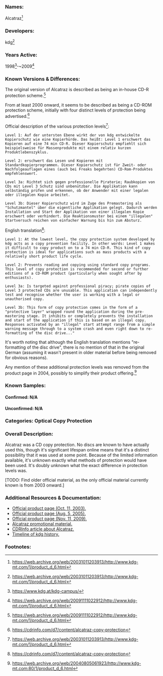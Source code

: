### Names: 

Alcatraz[^1]

### Developers:

kdg[^1]

### Years Active: 

1998[^2]-~2009[^3]

### Known Versions & Differences: 

The original version of Alcatraz is described as being an in-house CD-R protection scheme.[^3]

From at least 2000 onward, it seems to be described as being a CD-ROM protection scheme, initially with four distinct levels of protection being advertised.[^4]

Official description of the various protection levels[^1]:
```
Level 1: Auf der untersten Ebene wirkt der von kdg entwickelte Kopierschutz wie eine Kopierhürde. Das heißt: Level 1 erschwert das Kopieren auf eine 74 min CD-R. Dieser Kopierschutz empfiehlt sich beispielsweise für Massenprodukte mit einem relativ kurzen Produktlebenszyklus.

Level 2: erschwert das Lesen und Kopieren mit Standardkopierprogrammen. Dieser Kopierschutz ist für Zweit- oder Nachfolgeauflagen eines (auch bei Freaks begehrten) CD-Rom-Produktes empfehlenswert.

Level 3a: Richtet sich gegen professionelle Piraterie; Raubkopien von CDs mit Level 3 Schutz sind unbenützbar. Die Applikation kann selbständig prüfen und erkennen, ob der Anwender mit einer legalen oder illegalen Kopie arbeitet.

Level 3b: Dieser Kopierschutz wird im Zuge des Premastering als "Schutzmantel" über die eigentliche Applikation gelegt. Dadurch werden Installation und Start der Applikation von einer illegalen Kopie erschwert oder verhindert. Die Reaktionsmuster bei einem "illegalen" Startversuch reichen von einfacher Warnung bis hin zum Absturz.
```

English translation[^4]:
```
Level 1: At the lowest level, the copy protection system developed by kdg acts as a copy prevention facility. In other words: Level 1 makes it difficult to copy product on to a 74 min CD-R. This kind of copy protection is ideal for applications such as mass products with a relatively short product life cycle.

Level 2: Prevents reading and copying using standard copy programs. This level of copy protection is recommended for second or further editions of a CD-ROM product (particularly when sought after by enthusiasts).

Level 3a: Is targeted against professional piracy; pirate copies of Level 3 protected CDs are unusable. This application can independently test and recognise whether the user is working with a legal or unauthorised copy.

Level 3b: This form of copy protection comes in the form of a "protective layer" wrapped round the application during the pre-mastering stage. It inhibits or completely prevents the installation and start of the application if this is based on an illegal copy. Responses activated by an "illegal" start attempt range from a simple warning message through to a system crash and even right down to re-formatting of the disc drive..." 
```

It's worth noting that although the English translation mentions "re-formatting of the disc drive", there is no mention of that in the original German (assuming it wasn't present in older material before being removed for obvious reasons).

Any mention of these additional protection levels was removed from the product page in 2004, possibly to simplify their product offering.[^5]

### Known Samples:
 
#### Confirmed: N/A

#### Unconfirmed: N/A

### Categories: Optical Copy Protection

### Overall Description:

Alcatraz was a CD copy protection. No discs are known to have actually used this, though it's significant lifespan online means that it's a distinct possibility that it was used at some point. Because of the limited information available, it's unknown exactly what methods of protection would have been used. It's doubly unknown what the exact difference in protection levels was.

[TODO: Find older official material, as the only official material currently known is from 2003 onward.]

### Additional Resources & Documentation:

* [Official product page (Oct. 11, 2003).](https://web.archive.org/web/20031011203913/http://www.kdg-mt.com/1/product_d_6.html)
* [Official product page (Aug. 5, 2005).](https://web.archive.org/web/20040805061923/http://www.kdg-mt.com:80/1/product_d_6.html)
* [Official product page (Nov. 11, 2009).](https://web.archive.org/web/20091111022912/http://www.kdg-mt.com/1/product_d_6.html)
* [Alcatraz promotional material.](https://web.archive.org/web/20040416164237/http://www.kdg-mt.com/downloads/1/al.pdf)
* [CDRInfo article about Alcatraz.](https://cdrinfo.com/d7/content/alcatraz-copy-protection)
* [Timeline of kdg history.](https://www.kdg.at/kdg-campus/)

### Footnotes:

[^1]: https://web.archive.org/web/20031011203913/http://www.kdg-mt.com/1/product_d_6.html
[^2]: https://www.kdg.at/kdg-campus/
[^3]: https://web.archive.org/web/20091111022912/http://www.kdg-mt.com/1/product_d_6.html
[^4]: https://cdrinfo.com/d7/content/alcatraz-copy-protection
[^5]: https://web.archive.org/web/20040805061923/http://www.kdg-mt.com:80/1/product_d_6.html
